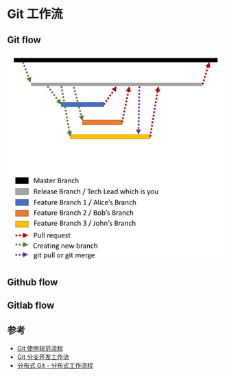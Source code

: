 # Git 工作流

## Git flow

![Git Workflow](-/git-workflow.jpeg)

## Github flow

## Gitlab flow

## 参考

* [Git 使用规范流程](http://www.ruanyifeng.com/blog/2015/08/git-use-process.html)
* [Git 分支开发工作流](https://git-scm.com/book/zh/v2/Git-%E5%88%86%E6%94%AF-%E5%88%86%E6%94%AF%E5%BC%80%E5%8F%91%E5%B7%A5%E4%BD%9C%E6%B5%81)
* [分布式 Git - 分布式工作流程](https://git-scm.com/book/zh/v2/%E5%88%86%E5%B8%83%E5%BC%8F-Git-%E5%88%86%E5%B8%83%E5%BC%8F%E5%B7%A5%E4%BD%9C%E6%B5%81%E7%A8%8B)
